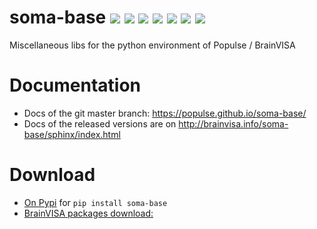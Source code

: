 # soma-base                                                                                                                       [![](https://travis-ci.org/populse/soma-base.svg?branch=master)](https://travis-ci.org/populse/soma-base) [![](https://ci.appveyor.com/api/projects/status/ddfnffj4kq2msi1u?svg=true)](https://ci.appveyor.com/project/denisri/soma-base/branch/master) [![](https://codecov.io/github/populse/soma-base/coverage.svg?branch=master)](https://codecov.io/github/populse/soma-base) [![](https://img.shields.io/badge/license-CeCILL--B-blue.svg)](https://github.com/populse/soma-base/blob/master/LICENSE.en) [![](https://img.shields.io/pypi/v/soma-base.svg)](https://pypi.python.org/pypi/soma-base/)                                           [![](https://img.shields.io/badge/python-2.6%2C%202.7%2C%203.3%2C%203.4%2C%203.5%2C%203.6%2C%203.7-yellow.svg)](#)                                                                      [![](https://img.shields.io/badge/platform-Linux%2C%20OSX%2C%20Windows-orange.svg)](#)

Miscellaneous libs for the python environment of Populse / BrainVISA

# Documentation

* Docs of the git master branch: https://populse.github.io/soma-base/
* Docs of the released versions are on http://brainvisa.info/soma-base/sphinx/index.html

# Download

* [On Pypi](https://pypi.org/project/soma-base/) for `pip install soma-base`
* [BrainVISA packages download:](http://brainvisa.info/web/download.html)

